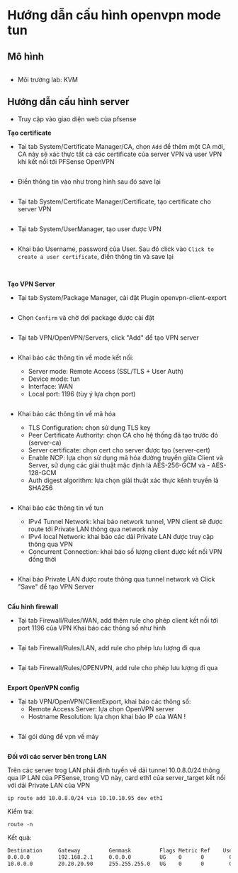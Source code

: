 # Hướng dẫn cấu hình openvpn mode tun

## Mô hình

<img src="">

- Môi trường lab: KVM

## Hướng dẫn cấu hình server

- Truy cập vào giao diện web của pfsense

**Tạo certificate**

- Tại tab System/Certificate Manager/CA, chọn `Add` để thêm một CA mới, CA này sẽ xác thực tất cả các certificate của server VPN và user VPN khi kết nối tới PFSense OpenVPN

<img src="">

- Điền thông tin vào như trong hình sau đó save lại

<img src="">

- Tại tab System/Certificate Manager/Certificate, tạo certificate cho server VPN

<img src="">

- Tại tab System/UserManager, tạo user được VPN

<img src="">

- Khai báo Username, password của User. Sau đó click vào `Click to create a user certificate`, điền thông tin và save lại

<img src="">
<img src="">

**Tạo VPN Server**

- Tại tab System/Package Manager, cài đặt Plugin openvpn-client-export

<img src="">

- Chọn `Confirm` và chờ đợi package được cài đặt

<img src="">

- Tại tab VPN/OpenVPN/Servers, click "Add" để tạo VPN server

<img src="">

- Khai báo các thông tin về mode kết nối:

  - Server mode: Remote Access (SSL/TLS + User Auth)
  - Device mode: tun
  - Interface: WAN
  - Local port: 1196 (tùy ý lựa chọn port)

<img src="">

- Khai báo các thông tin về mã hóa

  - TLS Configuration: chọn sử dụng TLS key
  - Peer Certificate Authority: chọn CA cho hệ thống đã tạo trước đó (server-ca)
  - Server certificate: chọn cert cho server được tạo (server-cert)
  - Enable NCP: lựa chọn sử dụng mã hóa đường truyền giữa Client và Server, sử dụng các giải thuật mặc định là AES-256-GCM và   - AES-128-GCM
  - Auth digest algorithm: lựa chọn giải thuật xác thực kênh truyền là SHA256

<img src="">

- Khai báo các thông tin về tun

  - IPv4 Tunnel Network: khai báo network tunnel, VPN client sẽ được route tới Private LAN thông qua network này
  - IPv4 local Network: khai báo các dải Private LAN được truy cập thông qua VPN
  - Concurrent Connection: khai báo số lượng client được kết nối VPN đồng thời

<img src="">

- Khai báo Private LAN được route thông qua tunnel network và Click "Save" để tạo VPN Server

<img src="">

**Cấu hình firewall**

- Tại tab Firewall/Rules/WAN, add thêm rule cho phép client kết nối tới port 1196 của VPN Khai báo các thông số như hình

<img src="">

- Tại tab Firewall/Rules/LAN, add rule cho phép lưu lượng đi qua

<img src="">

- Tại tab Firewall/Rules/OPENVPN, add rule cho phép lưu lượng đi qua

<img src="">

**Export OpenVPN config**

- Tại tab VPN/OpenVPN/ClientExport, khai báo các thông số:
  - Remote Access Server: lựa chọn OpenVPN server
  - Hostname Resolution: lựa chọn khai báo IP của WAN !

<img src="">

- Tải gói dùng để vpn về máy

<img src="">

**Đối với các server bên trong LAN**

Trên các server trog LAN phải định tuyến về dải tunnel 10.0.8.0/24 thông qua IP LAN của PFSense, trong VD này, card eth1 của server_target kết nối với dải Private LAN của VPN

`ip route add 10.0.8.0/24 via 10.10.10.95 dev eth1`

Kiểm tra:

`route -n`

Kết quả:

``` sh
Destination     Gateway         Genmask         Flags Metric Ref    Use Iface
0.0.0.0         192.168.2.1     0.0.0.0         UG    0      0        0 eth0
10.0.0.0        20.20.20.90     255.255.255.0   UG    0      0        0 eth1
```
